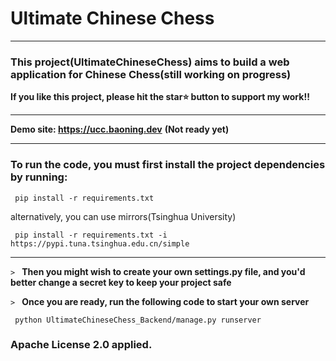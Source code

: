 # Ultimate Chinese Chess
****

### This project(UltimateChineseChess) aims to build a web application for Chinese Chess(still working on progress) 
**If you like this project, please hit the star⭐ button to support my work!!**
****
**Demo site: https://ucc.baoning.dev** **(Not ready yet)**
****
### To run the code, you must first install the project dependencies by running:
     pip install -r requirements.txt
alternatively, you can use mirrors(Tsinghua University)     

     pip install -r requirements.txt -i https://pypi.tuna.tsinghua.edu.cn/simple
****
`>
`
**Then you might wish to create your own settings.py file, and you'd better change a secret key to keep your project safe**     

`>
`
**Once you are ready, run the following code to start your own server**

     python UltimateChineseChess_Backend/manage.py runserver
### Apache License 2.0 applied.
